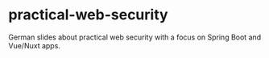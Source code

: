 # practical-web-security

German slides about practical web security with a focus on Spring Boot and Vue/Nuxt apps.
